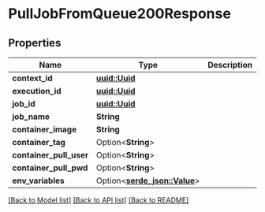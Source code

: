 # PullJobFromQueue200Response

## Properties

Name | Type | Description | Notes
------------ | ------------- | ------------- | -------------
**context_id** | [**uuid::Uuid**](uuid::Uuid.md) |  | 
**execution_id** | [**uuid::Uuid**](uuid::Uuid.md) |  | 
**job_id** | [**uuid::Uuid**](uuid::Uuid.md) |  | 
**job_name** | **String** |  | 
**container_image** | **String** |  | 
**container_tag** | Option<**String**> |  | [optional]
**container_pull_user** | Option<**String**> |  | [optional]
**container_pull_pwd** | Option<**String**> |  | [optional]
**env_variables** | Option<[**serde_json::Value**](.md)> |  | [optional]

[[Back to Model list]](../README.md#documentation-for-models) [[Back to API list]](../README.md#documentation-for-api-endpoints) [[Back to README]](../README.md)


